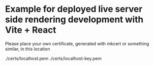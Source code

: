 # Example for deployed live server side rendering development with Vite + React

Please place your own certificate, generated with mkcert or something similar, in this location

./certs/localhost.pem
./certs/localhost-key.pem
